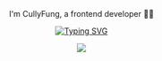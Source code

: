 <div align="center">I'm CullyFung, a frontend developer 👨‍💻 </div>  

<div align="center">
  
[![Typing SVG](https://readme-typing-svg.herokuapp.com?font=Fira+Code&pause=1000&width=435&lines=%E4%BD%A0%E5%A5%BD%EF%BC%8C%E6%88%91%E6%98%AFCullyFung;%E4%B8%80%E5%90%8D%E5%89%8D%E7%AB%AF%E5%BC%80%E5%8F%91%F0%9F%91%A8%E2%80%8D%F0%9F%92%BB;%E6%AC%A2%E8%BF%8E%E8%AE%BF%E9%97%AE%E6%88%91%E7%9A%84%E4%B8%BB%E9%A1%B5%F0%9F%98%84)](https://git.io/typing-svg)
  
</div>

<div align="center"><img src="https://github-readme-stats.vercel.app/api?username=cullyfung&show_icons=true&count_private=true&hide_border=true" align="center" /></div>  
